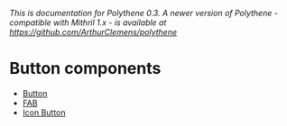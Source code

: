 _This is documentation for Polythene 0.3. A newer version of Polythene - compatible with Mithril 1.x - is available at https://github.com/ArthurClemens/polythene_


# Button components

* [Button](button.md)              
* [FAB](fab.md)                    
* [Icon Button](icon-button.md)    

